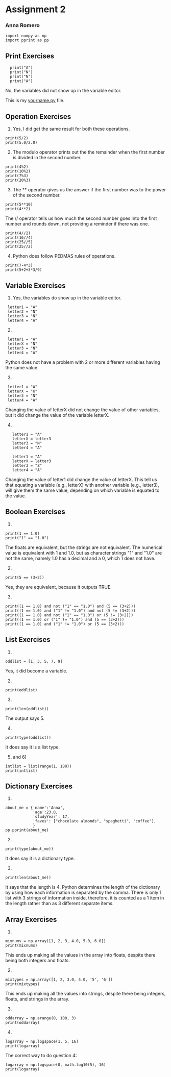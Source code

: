 # Assignment 2
### Anna Romero

```
import numpy as np
import pprint as pp
```

## Print Exercises
```
  print("A")
  print("N")
  print("N")
  print("A")
```
No, the variables did not show up in the variable editor.

This is my [yourname.py](https://github.com/AnnaSLRomero/PSYCH505/blob/main/Assignment2/yourname.py) file.

## Operation Exercises

1) Yes, I did get the same result for both these operations.
```
print(5/2)
print(5.0/2.0)
```

2) The modulo operator prints out the the remainder when the first number is divided in the second number.
```
print(4%2)
print(10%2)
print(7%3)
print(20%3)
```

3) The ** operator gives us the answer if the first number was to the power of the second number.
```
print(5**10)
print(4**2)
```
The // operator tells us how much the second number goes into the first number and rounds down, not providng a reminder if there was one.
```
print(4//2)
print(16//4)
print(25//5)
print(25//2)
```

4) Python does follow PEDMAS rules of operations.
```
print(7-4*3)
print(5+2+3*3/9)
```

## Variable Exercises
1) Yes, the variables do show up in the variable editor.
  ```
   letter1 = "A"
   letter2 = "N"
   letter3 = "N"
   letter4 = "A"
  ```

2) 
  ```
   letter1 = "A"
   letterX = "N"
   letter3 = "N"
   letter4 = "A"
  ```
   Python does not have a problem with 2 or more different variables having the same value.

3) 
  ```
   letter1 = "A"
   letterX = "K"
   letter3 = "N"
   letter4 = "A"
  ```
Changing the value of letterX did not change the value of other variables, but it did change the value of the variable letterX.

4) 
```
   letter1 = "A"
   letterX = letter3
   letter3 = "N"
   letter4 = "A"
   
   letter1 = "A"
   letterX = letter3
   letter3 = "Z"
   letter4 = "A"
 ```
Changing the value of letter1 did change the value of letterX. This tell us that equating a variable (e.g., letterX) with another variable (e.g., letter3), will give them the same value, depending on which variable is equated to the value.
   
## Boolean Exercises
1)
```
print(1 == 1.0)
print("1" == "1.0")
```
The floats are equivalent, but the strings are not equivalent. The numerical value is equivalent with 1 and 1.0, but as character strings "1" and "1.0" are not the same, namely 1.0 has a decimal and a 0, which 1 does not have.

2)
```
print(5 == (3+2))
```
Yes, they are equivalent, because it outputs TRUE.

3)
```
print((1 == 1.0) and not ("1" == "1.0") and (5 == (3+2)))
print((1 == 1.0) and ("1" != "1.0") and not (5 != (3+2)))
print((1 == 1.0) and not ("1" == "1.0") or (5 != (3+2)))
print((1 == 1.0) or ("1" != "1.0") and (5 == (3+2)))
print((1 == 1.0) and ("1" != "1.0") or (5 == (3+2)))
```
## List Exercises

1)
```
oddlist = [1, 3, 5, 7, 9]
```
Yes, it did become a variable.

2)
```
print(oddlist)
```

3)
```
print(len(oddlist))
```
The output says 5.

4)
```
print(type(oddlist))
```
It does say it is a list type.

5) and 6)
```
intlist = list(range(1, 100))
print(intlist)
```
## Dictionary Exercises
1)
```
about_me = {'name':'Anna', 
            'age':23.0, 
            'studyYear': 17, 
            'faves': ["chocolate almonds", "spaghetti", "coffee"],
            }
pp.pprint(about_me)
```

2)
```
print(type(about_me))
```
It does say it is a dictionary type.

3)
```
print(len(about_me))
```
It says that the length is 4. Python determines the length of the dictionary by using how each information is separated by the comma. There is only 1 list with 3 strings of information inside, therefore, it is counted as a 1 item in the length rather than as 3 different separate items.

## Array Exercises
1)
```
mixnums = np.array([1, 2, 3, 4.0, 5.0, 6.0])
print(mixnums)
```
This ends up making all the values in the array into floats, despite there being both integers and floats.

2)
```
mixtypes = np.array([1, 2, 3.0, 4.0, '5', '6'])
print(mixtypes)
```
This ends up making all the values into strings, despite there being integers, floats, and strings in the array.

3)
```
oddarray = np.arange(0, 100, 3)
print(oddarray)
```
4)
```
logarray = np.logspace(1, 5, 16)
print(logarray)
```
The correct way to do question 4:
```
logarray = np.logspace(0, math.log10(5), 16)
print(logarray)
```
